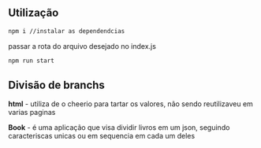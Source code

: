 ## Utilização 
``` bash 
npm i //instalar as dependendcias
```
passar a rota do arquivo desejado no index.js

````bash
npm run start
````


## Divisão de branchs
**html** - utiliza de o cheerio para tartar os valores, não sendo reutilizaveu em varias paginas

**Book** - é uma aplicação que visa dividir livros em um json, seguindo caracteriscas unicas ou em sequencia em cada um deles 
